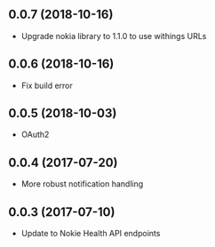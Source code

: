 0.0.7 (2018-10-16)
------------------

- Upgrade nokia library to 1.1.0 to use withings URLs

0.0.6 (2018-10-16)
------------------

- Fix build error

0.0.5 (2018-10-03)
------------------

- OAuth2

0.0.4 (2017-07-20)
------------------

- More robust notification handling

0.0.3 (2017-07-10)
------------------

- Update to Nokie Health API endpoints
